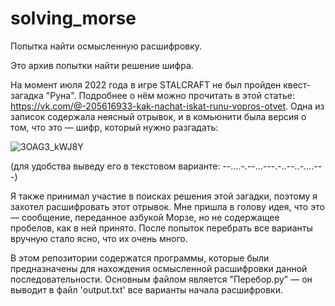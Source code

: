# solving_morse
Попытка найти осмысленную расшифровку.

Это архив попытки найти решение шифра.

На момент июля 2022 года в игре STALCRAFT не был пройден квест-загадка "Руна". Подробнее о нём можно прочитать в этой статье: https://vk.com/@-205616933-kak-nachat-iskat-runu-vopros-otvet.
Одна из записок содержала неясный отрывок, и в комьюнити была версия о том, что это — шифр, который нужно разгадать:

![3OAG3_kWJ8Y](https://github.com/MonstCat/solving_morse/assets/46306667/0f927e9f-ba58-4745-9a94-91bac3a7e2d1)

(для удобства выведу его в текстовом варианте: --....-.--...---.-..--..-....---)

Я также принимал участие в поисках решения этой загадки, поэтому я захотел расшифровать этот отрывок. Мне пришла в голову идея, что это — сообщение, переданное азбукой Морзе, но не содержащее пробелов, как в ней принято. После попыток перебрать все варианты вручную стало ясно, что их очень много.

В этом репозитории содержатся программы, которые были предназначены для нахождения осмысленной расшифровки данной последовательности. Основным файлом является "Перебор.py" — он выводит в файл 'output.txt' все варианты начала расшифровки.
